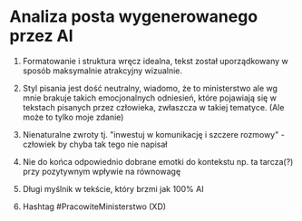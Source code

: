 # Analiza posta wygenerowanego przez AI 

1. Formatowanie i struktura wręcz idealna, tekst został uporządkowany w sposób maksymalnie atrakcyjny wizualnie.

2. Styl pisania jest dość neutralny, wiadomo, że to ministerstwo ale wg mnie brakuje takich emocjonalnych odniesień, które pojawiają się w tekstach pisanych przez człowieka, zwłaszcza w takiej tematyce. (Ale może to tylko moje zdanie)

3. Nienaturalne zwroty tj. "inwestuj w komunikację i szczere rozmowy" - człowiek by chyba tak tego nie napisał

4. Nie do końca odpowiednio dobrane emotki do kontekstu np. ta tarcza(?) przy pozytywnym wpływie na równowagę

5. Długi myślnik w tekście, który brzmi jak 100% AI 

6. Hashtag #PracowiteMinisterstwo (XD) 